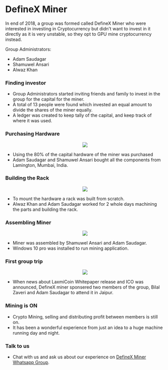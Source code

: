 # DefineX Miner

In end of 2018, a group was formed called DefineX Miner who were interested in investing in Cryptocurrency but didn't want to invest in it directly as it is very unstable, so they opt to GPU mine cryptocurrency instead.

Group Administrators:

- Adam Saudagar
- Shamuwel Ansari
- Alwaz Khan

### Finding investor
- Group Administrators started inviting friends and family to invest in the group for the capital for the miner.
- A total of 13 people were found which invested an equal amount to divide the shares of the miner equally.
- A ledger was created to keep tally of the capital, and keep track of where it was used.

### Purchasing Hardware

<div align="center">
  <img src="https://s19.postimg.cc/r2rxut9hv/IMG_20180106_202436_BURST3.jpg"/>
</div>

- Using the 80% of the capital hardware of the miner was purchased
- Adam Saudagar and Shamuwel Ansari bought all the components from Lamington, Mumbai, India.

### Building the Rack

<div align="center">
  <img src="https://s19.postimg.cc/dluzby6w3/IMG_20180107_210634_BURST2.jpg"/>
</div>

- To mount the hardware a rack was built from scratch.
- Alwaz Khan and Adam Saudagar worked for 2 whole days machining the parts and building the rack.

### Assembling Miner

<div align="center">
  <img src="https://s19.postimg.cc/jmso91183/IMG_20180108_224758_BURST11.jpg"/>
</div>

- Miner was assembled by Shamuwel Ansari and Adam Saudagar.
- Windows 10 pro was installed to run mining application.

### First group trip

<div align="center">
  <img src="https://s19.postimg.cc/qrahi2nwz/IMG_20180207_143327.jpg"/>
</div>

- When news about LaxmiCoin Whitepaper release and ICO was announced, DefineX miner sponsered two members of the group, Bilal Zaveri and Adam Saudagar to attend it in Jaipur.

### Mining is ON

- Crypto Mining, selling and distributing profit between members is still on.
- It has been a wonderful experience from just an idea to a huge machine running day and night.

### Talk to us
- Chat with us and ask us about our experience on [DefineX Miner Whatsapp Group](https://chat.whatsapp.com/EU6TshyKjo9F8roXr2NhxE).